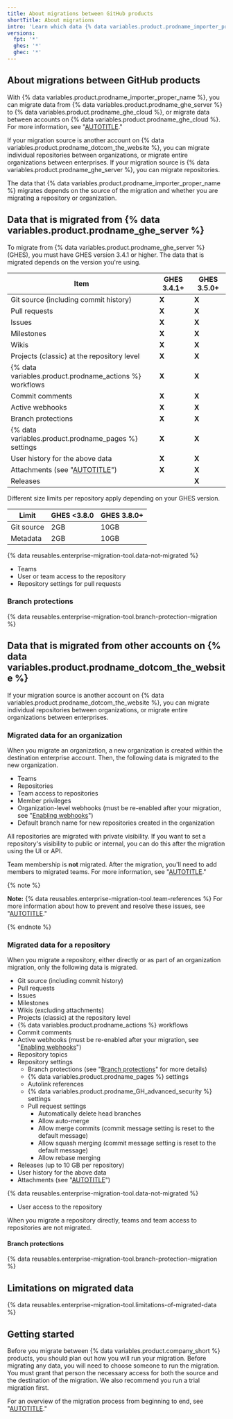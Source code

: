 ```yaml
---
title: About migrations between GitHub products
shortTitle: About migrations
intro: 'Learn which data {% data variables.product.prodname_importer_proper_name %} can migrate between {% data variables.product.company_short %} products.'
versions:
  fpt: '*'
  ghes: '*'
  ghec: '*'
---
```


## About migrations between GitHub products

With {% data variables.product.prodname_importer_proper_name %}, you can migrate data from {% data variables.product.prodname_ghe_server %} to {% data variables.product.prodname_ghe_cloud %}, or migrate data between accounts on {% data variables.product.prodname_ghe_cloud %}. For more information, see "[AUTOTITLE](/migrations/using-github-enterprise-importer/understanding-github-enterprise-importer/about-github-enterprise-importer)."

If your migration source is another account on {% data variables.product.prodname_dotcom_the_website %}, you can migrate individual repositories between organizations, or migrate entire organizations between enterprises. If your migration source is {% data variables.product.prodname_ghe_server %}, you can migrate repositories.

The data that {% data variables.product.prodname_importer_proper_name %} migrates depends on the source of the migration and whether you are migrating a repository or organization.

## Data that is migrated from {% data variables.product.prodname_ghe_server %}

To migrate from {% data variables.product.prodname_ghe_server %} (GHES), you must have GHES version 3.4.1 or higher. The data that is migrated depends on the version you're using.

Item | GHES 3.4.1+ | GHES 3.5.0+ |
---- | ---------- | ---------- |
Git source (including commit history) | **X** | **X** |
Pull requests | **X** | **X** |
Issues | **X** | **X** |
Milestones | **X** | **X** |
Wikis | **X** | **X** |
Projects (classic) at the repository level | **X** | **X** |
{% data variables.product.prodname_actions %} workflows | **X** | **X** |
Commit comments | **X** | **X** |
Active webhooks | **X** | **X** |
Branch protections | **X** | **X** |
{% data variables.product.prodname_pages %} settings | **X** | **X** |
User history for the above data | **X** | **X** |
Attachments (see "[AUTOTITLE](/get-started/writing-on-github/working-with-advanced-formatting/attaching-files)") | **X** | **X** |
Releases | | **X** |

Different size limits per repository apply depending on your GHES version.

Limit | GHES <3.8.0 | GHES 3.8.0+ |
----- | ----------- | ----------- |
Git source | 2GB | 10GB
Metadata | 2GB | 10GB

{% data reusables.enterprise-migration-tool.data-not-migrated %}
- Teams
- User or team access to the repository
- Repository settings for pull requests

### Branch protections

{% data reusables.enterprise-migration-tool.branch-protection-migration %}

## Data that is migrated from other accounts on {% data variables.product.prodname_dotcom_the_website %}

If your migration source is another account on {% data variables.product.prodname_dotcom_the_website %}, you can migrate individual repositories between organizations, or migrate entire organizations between enterprises.

### Migrated data for an organization

When you migrate an organization, a new organization is created within the destination enterprise account. Then, the following data is migrated to the new organization.

- Teams
- Repositories
- Team access to repositories
- Member privileges
- Organization-level webhooks (must be re-enabled after your migration, see "[Enabling webhooks](/migrations/using-github-enterprise-importer/migrating-between-github-products/overview-of-a-migration-between-github-products#enabling-webhooks)")
- Default branch name for new repositories created in the organization

All repositories are migrated with private visibility. If you want to set a repository's visibility to public or internal, you can do this after the migration using the UI or API.

Team membership is **not** migrated. After the migration, you'll need to add members to migrated teams. For more information, see "[AUTOTITLE](/migrations/using-github-enterprise-importer/migrating-between-github-products/overview-of-a-migration-between-github-products#recreating-teams)."

{% note %}

**Note:** {% data reusables.enterprise-migration-tool.team-references %} For more information about how to prevent and resolve these issues, see "[AUTOTITLE](/migrations/using-github-enterprise-importer/completing-your-migration-with-github-enterprise-importer/troubleshooting-your-migration-with-github-enterprise-importer#team-references-are-broken-after-an-organization-migration)."

{% endnote %}

### Migrated data for a repository

When you migrate a repository, either directly or as part of an organization migration, only the following data is migrated.

- Git source (including commit history)
- Pull requests
- Issues
- Milestones
- Wikis (excluding attachments)
- Projects (classic) at the repository level
- {% data variables.product.prodname_actions %} workflows
- Commit comments
- Active webhooks (must be re-enabled after your migration, see "[Enabling webhooks](/migrations/using-github-enterprise-importer/migrating-between-github-products/overview-of-a-migration-between-github-products#enabling-webhooks)")
- Repository topics
- Repository settings
  - Branch protections (see "[Branch protections](#branch-protections)" for more details)
  - {% data variables.product.prodname_pages %} settings
  - Autolink references
  - {% data variables.product.prodname_GH_advanced_security %} settings
  - Pull request settings
    - Automatically delete head branches
    - Allow auto-merge
    - Allow merge commits (commit message setting is reset to the default message)
    - Allow squash merging (commit message setting is reset to the default message)
    - Allow rebase merging
- Releases (up to 10 GB per repository)
- User history for the above data
- Attachments (see "[AUTOTITLE](/get-started/writing-on-github/working-with-advanced-formatting/attaching-files)")

{% data reusables.enterprise-migration-tool.data-not-migrated %}
- User access to the repository

When you migrate a repository directly, teams and team access to repositories are not migrated.

#### Branch protections

{% data reusables.enterprise-migration-tool.branch-protection-migration %}

## Limitations on migrated data

{% data reusables.enterprise-migration-tool.limitations-of-migrated-data %}

## Getting started

Before you migrate between {% data variables.product.company_short %} products, you should plan out how you will run your migration. Before migrating any data, you will need to choose someone to run the migration. You must grant that person the necessary access for both the source and the destination of the migration. We also recommend you run a trial migration first.

For an overview of the migration process from beginning to end, see "[AUTOTITLE](/migrations/using-github-enterprise-importer/migrating-between-github-products/overview-of-a-migration-between-github-products)."
